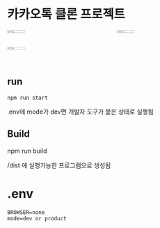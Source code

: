 
# 카카오톡 클론 프로젝트

<div style="display: grid; grid-template-columns: 1fr 1fr;">
  <img width="40%" alt="Friends" src="https://user-images.githubusercontent.com/13645032/116837445-71dc2980-ac05-11eb-8084-b2b9831a6377.png">

  <img width="40%" alt="Chats" src="https://user-images.githubusercontent.com/13645032/116961752-2138ff00-acdf-11eb-9021-78fe558dd018.png">
  <img width="40%" alt="More" src="https://user-images.githubusercontent.com/13645032/116993152-0633b280-ad12-11eb-8c98-e2539a9b877c.png">
</div>

## run

```
npm run start
```
.env에 mode가 dev면 개발자 도구가 붙은 상태로 실행됨

## Build

npm run build

/dist 에 실행가능한 프로그램으로 생성됨

# .env
```
BROWSER=none
mode=dev or product

```

